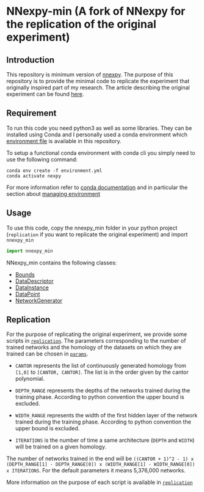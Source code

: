 # NNexpy-min (A fork of NNexpy for the replication of the original experiment)

## Introduction

This repository is minimum version of [nnexpy](https://github.com/Spiilgriim/nnexpy). The purpose of this repository is to provide the minimal code to replicate the experiment that originally inspired part of my research. The article describing the original experiment can be found [here](https://arxiv.org/abs/1802.04443). 

## Requirement

To run this code you need python3 as well as some libraries. They can be installed using Conda and I personally used a conda environment which [environment file](environment.yml) is available in this repository.

To setup a functional conda environment with conda cli you simply need to use the following command:

```shell
conda env create -f environment.yml
conda activate nexpy
```

For more information refer to [conda documentation](https://docs.conda.io/projects/conda/en/latest/index.html) and in particular the section about [managing environment](https://docs.conda.io/projects/conda/en/latest/user-guide/tasks/manage-environments.html#creating-an-environment-from-an-environment-yml-file)

## Usage

To use this code, copy the nnexpy_min folder in your python project (`replication` if you want to replicate the original experiment) and import `nnexpy_min`

```python
import nnexpy_min
```

NNexpy_min contains the following classes:

* [Bounds](docs/Bounds.md)
* [DataDescriptor](docs/DataDescriptor.md)
* [DataInstance](docs/DataInstance.md)
* [DataPoint](docs/DataPoint.md)
* [NetworkGenerator](docs/NetworkGenerator.md)

## Replication

For the purpose of replicating the original experiment, we provide some scripts in [`replication`](replication/). The parameters corresponding to the number of trained networks and the homology of the datasets on which they are trained can be chosen in [`params`](replication/params.py).
 
* `CANTOR` represents the list of continuously generated homology from `[1,0]` to `[CANTOR, CANTOR]`. The list is in the order given by the cantor polynomial.

* `DEPTH_RANGE` represents the depths of the networks trained during the training phase. According to python convention the upper bound is excluded.

* `WIDTH_RANGE` represents the width of the first hidden layer of the network trained during the training phase. According to python convention the upper bound is excluded.

* `ITERATIONS` is the number of time a same architecture (`DEPTH` and `WIDTH`) will be trained on a given homology.

The number of networks trained in the end will be `((CANTOR + 1)^2 - 1) x (DEPTH_RANGE[1] - DEPTH_RANGE[0]) x (WIDTH_RANGE[1] - WIDTH_RANGE[0]) x ITERATIONS`. For the default parameters it means 5,376,000 networks.

More information on the purpose of each script is available in [`replication`](replication/)
